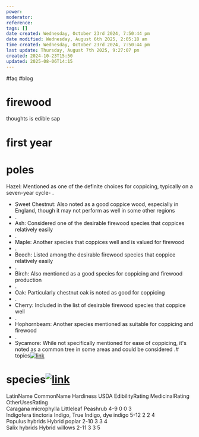```yaml
---
power: 
moderator: 
reference: 
tags: []
date created: Wednesday, October 23rd 2024, 7:50:44 pm
date modified: Wednesday, August 6th 2025, 2:05:18 am
time created: Wednesday, October 23rd 2024, 7:50:44 pm
last update: Thursday, August 7th 2025, 9:27:07 pm
created: 2024-10-23T15:50
updated: 2025-08-06T14:15
---
```

#faq #blog 


# firewood
thoughts is edible sap

# first year

# poles
Hazel: Mentioned as one of the definite choices for coppicing, typically on a seven-year cycle- .
- Sweet Chestnut: Also noted as a good coppice wood, especially in England, though it may not perform as well in some other regions
- .
- Ash: Considered one of the desirable firewood species that coppices relatively easily
- .
- Maple: Another species that coppices well and is valued for firewood
- .
- Beech: Listed among the desirable firewood species that coppice relatively easily
- .
- Birch: Also mentioned as a good species for coppicing and firewood production
- .
- Oak: Particularly chestnut oak is noted as good for coppicing
- .
- Cherry: Included in the list of desirable firewood species that coppice well
- .
- Hophornbeam: Another species mentioned as suitable for coppicing and firewood
- .
- Sycamore: While not specifically mentioned for ease of coppicing, it's noted as a common tree in some areas and could be considered
.# topics[![link](https://localhost/tiki-26.2/img/icons/link.png)](https://localhost/tiki-26.2/tiki-index.php?page=coppice#topics)

# species[![link](https://localhost/tiki-26.2/img/icons/link.png)](https://localhost/tiki-26.2/tiki-index.php?page=coppice#species)

LatinName CommonName Hardiness USDA EdibilityRating MedicinalRating OtherUsesRating  
Caragana microphylla Littleleaf Peashrub 4-9 0 0 3  
Indigofera tinctoria Indigo, True Indigo, dye indigo 5-12 2 2 4  
Populus hybrids Hybrid poplar 2-10 3 3 4  
Salix hybrids Hybrid willows 2-11 3 3 5
